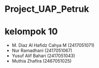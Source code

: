 # Project_UAP_Petruk

# kelompok 10
- M. Diaz Al Hafidz Cahya M (2417051071)
- Nur Ramadhani (2417051067)
- Yusuf Alif Bahari (2417051043)
- Muthia Zhafira (2467051025)
